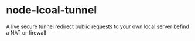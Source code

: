 # node-lcoal-tunnel
A live secure tunnel redirect public requests to your own local server befind a NAT or firewall
